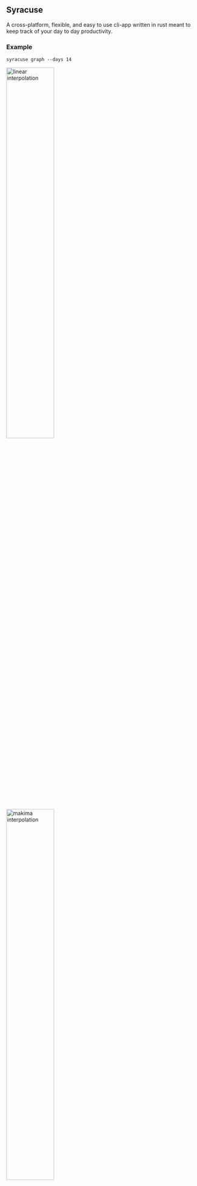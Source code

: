 ## Syracuse

A cross-platform, flexible, and easy to use cli-app written in rust meant to keep track of your day to day productivity.

### Example
```
syracuse graph --days 14
```
<img src="https://private-user-images.githubusercontent.com/118751106/341134433-24810497-b03b-4b7d-8c19-3820473f4194.png?jwt=eyJhbGciOiJIUzI1NiIsInR5cCI6IkpXVCJ9.eyJpc3MiOiJnaXRodWIuY29tIiwiYXVkIjoicmF3LmdpdGh1YnVzZXJjb250ZW50LmNvbSIsImtleSI6ImtleTUiLCJleHAiOjE3MTg4MTE3OTksIm5iZiI6MTcxODgxMTQ5OSwicGF0aCI6Ii8xMTg3NTExMDYvMzQxMTM0NDMzLTI0ODEwNDk3LWIwM2ItNGI3ZC04YzE5LTM4MjA0NzNmNDE5NC5wbmc_WC1BbXotQWxnb3JpdGhtPUFXUzQtSE1BQy1TSEEyNTYmWC1BbXotQ3JlZGVudGlhbD1BS0lBVkNPRFlMU0E1M1BRSzRaQSUyRjIwMjQwNjE5JTJGdXMtZWFzdC0xJTJGczMlMkZhd3M0X3JlcXVlc3QmWC1BbXotRGF0ZT0yMDI0MDYxOVQxNTM4MTlaJlgtQW16LUV4cGlyZXM9MzAwJlgtQW16LVNpZ25hdHVyZT1hY2I2MmVkYThhNzNlMGY1ZDRmMmUwMzEyNzA3OTAwOWFmYjNhZmQ5ODhiZWEwNDc5ZjFlYjhkMDhkMTBmYjM3JlgtQW16LVNpZ25lZEhlYWRlcnM9aG9zdCZhY3Rvcl9pZD0wJmtleV9pZD0wJnJlcG9faWQ9MCJ9.XSS_4RKYslKgrv56XNeGhrTPM76li6tHb-2ZDTdy8as" alt="linear interpolation" width="50%"/>

<img src="https://private-user-images.githubusercontent.com/118751106/341134384-46e8d934-efe3-4a84-8c29-edaf6fe3a84b.png?jwt=eyJhbGciOiJIUzI1NiIsInR5cCI6IkpXVCJ9.eyJpc3MiOiJnaXRodWIuY29tIiwiYXVkIjoicmF3LmdpdGh1YnVzZXJjb250ZW50LmNvbSIsImtleSI6ImtleTUiLCJleHAiOjE3MTg4MTE3OTksIm5iZiI6MTcxODgxMTQ5OSwicGF0aCI6Ii8xMTg3NTExMDYvMzQxMTM0Mzg0LTQ2ZThkOTM0LWVmZTMtNGE4NC04YzI5LWVkYWY2ZmUzYTg0Yi5wbmc_WC1BbXotQWxnb3JpdGhtPUFXUzQtSE1BQy1TSEEyNTYmWC1BbXotQ3JlZGVudGlhbD1BS0lBVkNPRFlMU0E1M1BRSzRaQSUyRjIwMjQwNjE5JTJGdXMtZWFzdC0xJTJGczMlMkZhd3M0X3JlcXVlc3QmWC1BbXotRGF0ZT0yMDI0MDYxOVQxNTM4MTlaJlgtQW16LUV4cGlyZXM9MzAwJlgtQW16LVNpZ25hdHVyZT0wNjZjYjg5OWFlMDRjMzEzYmQwNjcyM2EwYTczMjRhZTNmZTQwMzlhNTBhM2ZiNDhkMjQ2MmVmYmRkZTIzOWJjJlgtQW16LVNpZ25lZEhlYWRlcnM9aG9zdCZhY3Rvcl9pZD0wJmtleV9pZD0wJnJlcG9faWQ9MCJ9.SfK0w-KM5__p3ERenvM55wVBIY4-l5yuzmpnU9wwdME" alt="makima interpolation" width="50%"/>

### Build

```
git clone https://github.com/anesthetice/Syracuse.git
cd Syracuse
cargo build --release
```

### Installation

* follow the build instructions or download a pre-compiled binary from the releases
* place the binary file into the directory of your choice
* (on windows) add the directory to your PATH env variables
* (on linux) add a function to call syracuse in the shell of your choice

example for bash:
```
# .bashrc (at the end of the file)
function syr {
    $HOME/Documents/Syracuse/syracuse-x86_64-unkown-linux-gnu $@
}
```

example for fish:
```
# .config/fish/functions/syr.fish
function syr
    $HOME/Documents/Syracuse/syracuse-x86_64-unkown-linux-gnu $argv
end
```

### Usage
```
Usage: syracuse [COMMAND]

Commands:
  add     Add a new entry to syracuse
  list    List out all entries
  remove  Remove a single entry
  start   Start the daily stopwatch for an entry
  update  Manually update the time of an entry
  today   Display the time tracked today
  prune   Removes old blocs from entries
  backup  Backup entries
  graph   Creates a graph
  help    Print this message or the help of the given subcommand(s)

Options:
  -h, --help     Print help
  -V, --version  Print version
```

### Configuring

When running syracuse for the first time, a default configuration file will be created.

```
{
  // should info statements be printed
  "debug": false,

  // what set of characters separate the names of an entry stored as a file
  "entry_file_name_separtor": "-·-",

  // how often should progress be automatically saved in seconds
  "autosave_period": 30,

  // local utc offset to get accurate dates [HH, MM, SS]
  // e.g. western europe : [1,0,0] or [2,0,0] generally depending on daylight saving time
  // you will have to manually change the config to account for changes in your timezone
  "local_offset": [
    0,
    0,
    0
  ],

  // default backup path
  "backup_path": "",

  // when starting a stopwatch for a given entry, should the initial time be displayed?
  "stopwatch_explicit": false,

  // by how many hours should the day be extended after midnight
  // e.g. 2 -> timers started until 2 a.m. on a given day will count towards the previous day
  // useful for night owls
  "night_owl_hour_extension": 0,

  // minimum threshold for entries to be considered as options to present to the user
  "search_threshold": 0.0,

  // Smith-Waterman and Needleman-Wunsch algorithm weight, SW is geared for local matches while NW global matching
  "sw_nw_ratio": 0.5,

  // score table
  "match_score": 2,
  "mismatch_penalty": -1,
  "gap_penalty": -1,

  // for the animation that plays when a stopwatch is running
  "frame_period": 150,

  // the animation played, first string in each array is for the left side, and second one for the right
  "animation": [
    [
      "|  ",
      "  |"
    ],
    [
      "/  ",
      "  /"
    ],
    [
      "-  ",
      "  -"
    ],
    [
      "\\  ",
      "  \\"
    ]
  ],

  // where graph.png will be created
  "graph_output_dir": "",

  // interpolation method, Linear or Makima, keep in mind that Makima can overshoot unlike Linear
  "graph_interpolation_method": "Linear",

  // misc. graphing options
  "graph_nb_interpolated_points": 1500,
  "graph_marker_size": 6,
  "graph_background_rgb": [...],
  "graph_foreground_rgb": [...],
  "graph_coarse_grid_rgb": [...],
  "graph_fine_grid_rgb": [...],
  "graph_sum_line_rgb": [...],
  "graph_marker_rgb": [...]
}
```



### Version 2

Main improvements

* modular entry system                                                  ✓
* increased stability, no mem::transmute                                ✓
* Smith-Waterman + Needleman-Wunsch algorithms for string matching      ✓
* makima interpolation for graphs                                       ✓
* more graphing options                                                 ✓
* proper directory usage                                                ✓
* new subcommands, "today", "backup", "prune"                           ✓